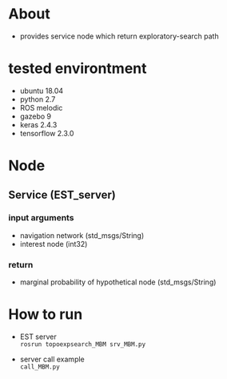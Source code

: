 
# About
- provides service node which return exploratory-search path 

# tested environtment
- ubuntu 18.04
- python 2.7
- ROS melodic
- gazebo 9
- keras 2.4.3
- tensorflow 2.3.0

# Node
## Service (EST_server)
### input arguments
- navigation network (std_msgs/String)
- interest node (int32)

### return
- marginal probability of hypothetical node (std_msgs/String)

# How to run
- EST server \
``` rosrun topoexpsearch_MBM srv_MBM.py ```

- server call example \
``` call_MBM.py ```
